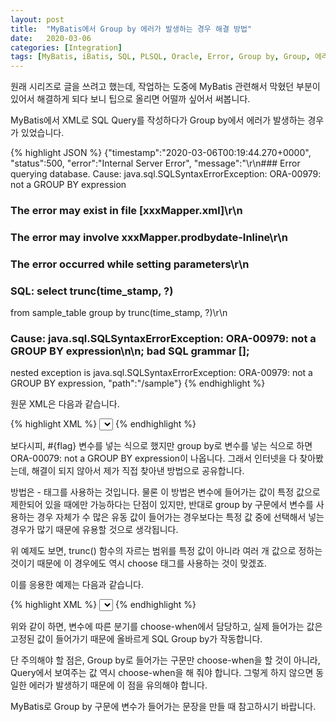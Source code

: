```yaml
---
layout: post
title:  "MyBatis에서 Group by 에러가 발생하는 경우 해결 방법"
date:   2020-03-06
categories: [Integration]
tags: [MyBatis, iBatis, SQL, PLSQL, Oracle, Error, Group by, Group, 에러, choose, when]
---
```



원래 시리즈로 글을 쓰려고 했는데, 작업하는 도중에 MyBatis 관련해서 막혔던 부분이 있어서 해결하게 되다 보니 팁으로 올리면 어떨까 싶어서 써봅니다.

MyBatis에서 XML로 SQL Query를 작성하다가 Group by에서 에러가 발생하는 경우가 있었습니다.

{% highlight JSON %}
{"timestamp":"2020-03-06T00:19:44.270+0000",
 "status":500,
 "error":"Internal Server Error",
 "message":"\r\n### Error querying database.  Cause: java.sql.SQLSyntaxErrorException: ORA-00979: not a GROUP BY expression
   ### The error may exist in file [xxxMapper.xml]\r\n
   ### The error may involve xxxMapper.prodbydate-Inline\r\n
   ### The error occurred while setting parameters\r\n
   ### SQL: select  trunc(time_stamp, ?)
   from sample_table 
   group by trunc(time_stamp, ?)\r\n
   ### Cause: java.sql.SQLSyntaxErrorException: ORA-00979: not a GROUP BY expression\n\n; bad SQL grammar []; 
   nested exception is java.sql.SQLSyntaxErrorException: ORA-00979: not a GROUP BY expression,
 "path":"/sample"}
{% endhighlight %}

원문 XML은 다음과 같습니다.

{% highlight XML %}
<select id="sampledate" resultType="map" parameterType="map">
    <![CDATA[select trunc(time_stamp,#{flag}) time_stamp
  from sample_table
 group by trunc(time_stamp,#{flag})]]>
</select>
{% endhighlight %}

보다시피, #{flag} 변수를 넣는 식으로 했지만 group by로 변수를 넣는 식으로 하면 ORA-00079: not a GROUP BY expression이 나옵니다.
그래서 인터넷을 다 찾아봤는데, 해결이 되지 않아서 제가 직접 찾아낸 방법으로 공유합니다.

방법은 <choose> - <when> 태그를 사용하는 것입니다.
물론 이 방법은 변수에 들어가는 값이 특정 값으로 제한되어 있을 때에만 가능하다는 단점이 있지만, 반대로 group by 구문에서 변수를 사용하는 경우 자체가
수 많은 유동 값이 들어가는 경우보다는 특정 값 중에 선택해서 넣는 경우가 많기 때문에 유용할 것으로 생각됩니다.

위 예제도 보면, trunc() 함수의 자르는 범위를 특정 값이 아니라 여러 개 값으로 정하는 것이기 때문에 이 경우에도 역시 choose 태그를 사용하는 것이 맞겠죠.

이를 응용한 예제는 다음과 같습니다.

{% highlight XML %}
<select id="sampledate" resultType="map" parameterType="map">
    select
    <choose>
    <when test="flag == 'ww'">
    trunc(jdoh.time_stamp, 'ww')
    </when>
    <when test="flag == 'mm'">
    trunc(jdoh.time_stamp, 'mm')
    </when>
    <when test="flag == 'yy'">
    trunc(jdoh.time_stamp, 'yy')
    </when>
    <otherwise>
    trunc(jdoh.time_stamp, 'dd')
    </otherwise>
    </choose>
    time stamp
    <![CDATA[from sample_table]]>
    <choose>
    <when test="flag == 'ww'">
    group by trunc(jdoh.time_stamp, 'ww')
    </when>
    <when test="flag == 'mm'">
    group by trunc(jdoh.time_stamp, 'mm')
    </when>
    <when test="flag == 'yy'">
    group by trunc(jdoh.time_stamp, 'yy')
    </when>
    <otherwise>
    group by trunc(jdoh.time_stamp, 'dd')
    </otherwise>
    </choose>
</select>
{% endhighlight %}

위와 같이 하면, 변수에 따른 분기를 choose-when에서 담당하고, 실제 들어가는 값은 고정된 값이 들어가기 때문에 올바르게 SQL Group by가 작동합니다.

단 주의해야 할 점은, Group by로 들어가는 구문만 choose-when을 할 것이 아니라, Query에서 보여주는 값 역시 choose-when을 해 줘야 합니다.
그렇게 하지 않으면 동일한 에러가 발생하기 때문에 이 점을 유의해야 합니다.

MyBatis로 Group by 구문에 변수가 들어가는 문장을 만들 때 참고하시기 바랍니다.